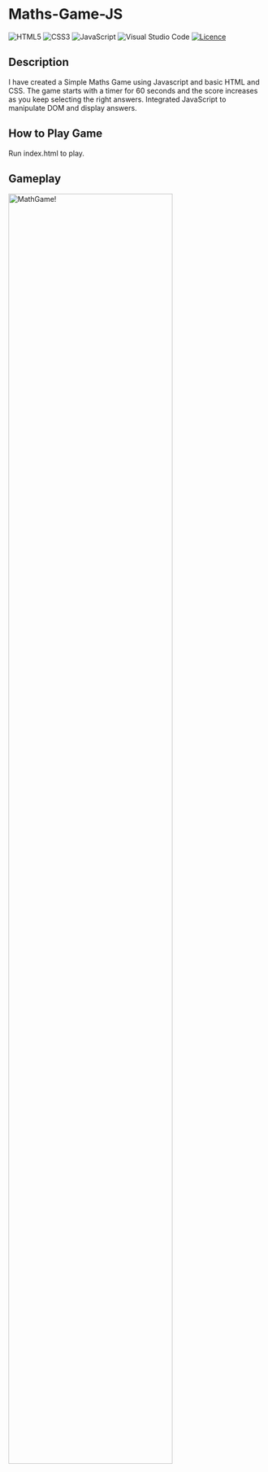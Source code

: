 # Maths-Game-JS
![HTML5](https://img.shields.io/badge/html5-%23E34F26.svg?style=for-the-badge&logo=html5&logoColor=white)
![CSS3](https://img.shields.io/badge/css3-%231572B6.svg?style=for-the-badge&logo=css3&logoColor=white)
![JavaScript](https://img.shields.io/badge/javascript-%23323330.svg?style=for-the-badge&logo=javascript&logoColor=%23F7DF1E)
![Visual Studio Code](https://img.shields.io/badge/Visual%20Studio%20Code-0078d7.svg?style=for-the-badge&logo=visual-studio-code&logoColor=white)
[![Licence](https://img.shields.io/github/license/Ileriayo/markdown-badges?style=for-the-badge)](./LICENSE)

## Description
I have created a Simple Maths Game using Javascript and basic HTML and CSS. 
The game starts with a timer for 60 seconds and the score increases as you keep selecting the right answers. 
Integrated JavaScript to manipulate DOM and display answers. 

## How to Play Game
Run index.html to play.

## Gameplay
<img src="game.gif" alt="MathGame!" width="80%"/>

